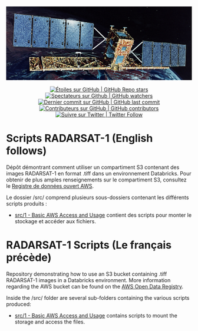﻿<p align="center">
    <img src="https://github.com/asc-csa/radarsat1-scripts/blob/main/radarsat1-image.jpg?raw=true" height="200">
</p>

<p align="center">
    <a href="#stars">
        <img alt="Étoiles sur GitHub | GitHub Repo stars" src="https://img.shields.io/github/stars/ssc-sp/radarsat1-scripts">
    </a>
    <a href="#watchers">
        <img alt="Spectateurs sur Github | GitHub watchers" src="https://img.shields.io/github/watchers/ssc-sp/radarsat1-scripts">
    </a>
    <a href="https://github.com/asc-csa/radarsat1-scripts/commits/main">
        <img alt="Dernier commit sur GitHub | GitHub last commit" src="https://img.shields.io/github/last-commit/ssc-sp/radarsat1-scripts">
    </a>
    <a href="https://github.com/asc-csa/radarsat1-scripts/graphs/contributors">
        <img alt="Contributeurs sur GitHub | GitHub contributors" src="https://img.shields.io/github/contributors/ssc-sp/radarsat1-scripts">
    </a>
    <a href="https://twitter.com/intent/follow?screen_name=csa_asc">
        <img alt="Suivre sur Twitter | Twitter Follow" src="https://img.shields.io/twitter/follow/ssc-sp?style=social">
    </a>
</p>

# Scripts RADARSAT-1 (English follows)

Dépôt démontrant comment utiliser un compartiment S3 contenant des images RADARSAT-1 en format .tiff dans un environnement Databricks. Pour obtenir de plus amples renseignements sur le compartiment S3, consultez le [Registre de données ouvert AWS](https://registry.opendata.aws/radarsat-1/).

Le dossier /src/ comprend plusieurs sous-dossiers contenant les différents scripts produits :

- [src/1 - Basic AWS Access and Usage](src/1%20-%20Basic%20AWS%20Access%20and%20Usage/README.md) contient des scripts pour monter le stockage et accéder aux fichiers.
<!-- - [src/2 - Lake Ice Coverage Analysis](src/2%20-%20Lake%20Ice%20Coverage%20Analysis/README.md) contient des scripts permettant d'analyser les images du satellite RADARSAT-1 et de déterminer si elles contiennent des lacs couverts de glace. -->

# RADARSAT-1 Scripts (Le français précède)

Repository demonstrating how to use an S3 bucket containing .tiff RADARSAT-1 images in a Databricks environment. More information regarding the AWS bucket can be found on the [AWS Open Data Registry](https://registry.opendata.aws/radarsat-1/).

Inside the /src/ folder are several sub-folders containing the various scripts produced:

- [src/1 - Basic AWS Access and Usage](src/1%20-%20Basic%20AWS%20Access%20and%20Usage/README.md) contains scripts to mount the storage and access the files.
<!-- - [src/2 - Lake Ice Coverage Analysis](src/2%20-%20Lake%20Ice%20Coverage%20Analysis/README.md) contains scripts to analyze imagery from the RADARSAT-1 satellite and determine if they contain ice-covered lakes. -->